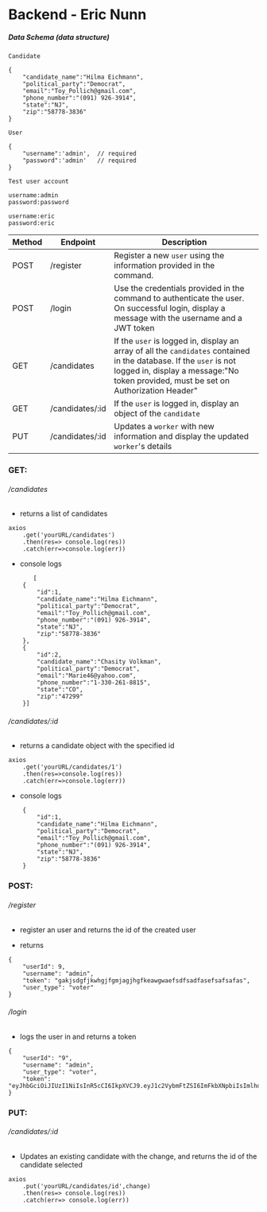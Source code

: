 # Backend - Eric Nunn

##### Data Schema (data structure)

`Candidate`

```
{
    "candidate_name":"Hilma Eichmann",
    "political_party":"Democrat",
    "email":"Toy_Pollich@gmail.com",
    "phone_number":"(091) 926-3914",
    "state":"NJ",
    "zip":"58778-3836"
}
```

`User`

```
{
    "username":'admin',  // required
    "password":'admin'   // required
}
```
`Test user account`

```
username:admin
password:password

username:eric
password:eric
```

| Method | Endpoint            | Description                                                                                                                                                                                             |
| ------ | ------------------- | ------------------------------------------------------------------------------------------------------------------------------------------------------------------------------------------------------- |
| POST   | /register           | Register a new `user` using the information provided in the command.                                                                                                                           |
| POST   | /login              | Use the credentials provided in the command to authenticate the user. On successful login, display a message with the username and a JWT token                                                           |
| GET    | /candidates            | If the `user` is logged in, display an array of all the `candidates` contained in the database. If the `user` is not logged in, display a message:"No token provided, must be set on Authorization Header" |
| GET    | /candidates/:id        | If the `user` is logged in, display an object of the `candidate`                                                                                                                                          |
| PUT    | /candidates/:id        | Updates a `worker` with new information and display the updated `worker`'s details                                                                                                                                      |
### GET:

###### /candidates

- returns a list of candidates

```
axios
    .get('yourURL/candidates')
    .then(res=> console.log(res))
    .catch(err=>console.log(err))
```

- console logs

```
       [
    {
        "id":1,
        "candidate_name":"Hilma Eichmann",
        "political_party":"Democrat",
        "email":"Toy_Pollich@gmail.com",
        "phone_number":"(091) 926-3914",
        "state":"NJ",
        "zip":"58778-3836"
    },
    {
        "id":2,
        "candidate_name":"Chasity Volkman",
        "political_party":"Democrat",
        "email":"Marie46@yahoo.com",
        "phone_number":"1-330-261-8815",
        "state":"CO",
        "zip":"47299"
    }]
```

###### /candidates/:id

- returns a candidate object with the specified id

```
axios
    .get('yourURL/candidates/1')
    .then(res=>console.log(res))
    .catch(err=>console.log(err))
```

- console logs

```
    {
        "id":1,
        "candidate_name":"Hilma Eichmann",
        "political_party":"Democrat",
        "email":"Toy_Pollich@gmail.com",
        "phone_number":"(091) 926-3914",
        "state":"NJ",
        "zip":"58778-3836"
    }
```

### POST:

###### /register

- register an user and returns the id of the created user

- returns
```
{
    "userId": 9,
    "username": "admin",
    "token": "gakjsdgfjkwhgjfgmjagjhgfkeawgwaefsdfsadfasefsafsafas",
    "user_type": "voter"
}
```

###### /login

- logs the user in and returns a token
```
{
    "userId": "9",
    "username": "admin",
    "user_type": "voter",
    "token": "eyJhbGciOiJIUzI1NiIsInR5cCI6IkpXVCJ9.eyJ1c2VybmFtZSI6ImFkbXNpbiIsImlhdCI6MTU0OTU5ODY2MX0.JsWkCCCjRg9pDzJ3LOTTW8wf3tjqQ6129u8SHTEt7mA"
}
```

### PUT:

###### /candidates/:id

- Updates an existing candidate with the change, and returns the id of the candidate selected

```
axios
    .put('yourURL/candidates/id',change)
    .then(res=> console.log(res))
    .catch(err=> console.log(err))
```